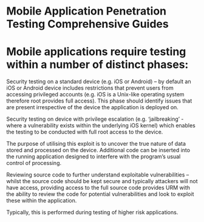 # Mobile Application Penetration Testing Comprehensive Guides

# Mobile applications require testing within a number of distinct phases:

Security testing on a standard device (e.g. iOS or Android) – by default an iOS or Android device includes restrictions that prevent users from accessing privileged accounts (e.g. iOS is a Unix-like operating system therefore root provides full access). This phase should identify issues that are present irrespective of the device the application is deployed on.

Security testing on device with privilege escalation (e.g. ‘jailbreaking’ - where a vulnerability exists within the underlying iOS kernel) which enables the testing to be conducted with full root access to the device.

The purpose of utilising this exploit is to uncover the true nature of data stored and processed on the device. Additional code can be inserted into the running application designed to interfere with the program’s usual control of processing.

Reviewing source code to further understand exploitable vulnerabilities – whilst the source code should be kept secure and typically attackers will not have access, providing access to the full source code provides URM with the ability to review the code for potential vulnerabilities and look to exploit these within the application.

Typically, this is performed during testing of higher risk applications.
